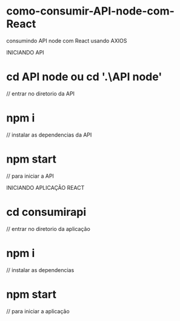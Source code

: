 # como-consumir-API-node-com-React
consumindo API node com React usando AXIOS

INICIANDO API 

# cd API node ou cd '.\API node\'
// entrar no diretorio da API

# npm i
// instalar as dependencias da API

# npm start
// para iniciar a API

INICIANDO APLICAÇÃO REACT

# cd consumirapi
// entrar no diretorio da aplicação

# npm i
// instalar as dependencias 

# npm start
// para iniciar a aplicação